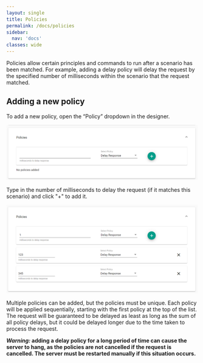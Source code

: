 ```yaml
---
layout: single
title: Policies
permalink: /docs/policies
sidebar:
  nav: 'docs'
classes: wide
---
```


Policies allow certain principles and commands to run after a scenario has been matched. For example, adding a delay policy will delay the request by the specified number of milliseconds within the scenario that the request matched.

## Adding a new policy

To add a new policy, open the “Policy” dropdown in the designer.

![Policy Empty](../../../assets/images/request-match-rules/policy_empty.png)

Type in the number of milliseconds to delay the request (if it matches this scenario) and click "+" to add it.

![Policy Filled](../../../assets/images/request-match-rules/policy_filled.png)

Multiple policies can be added, but the policies must be unique. Each policy will be applied sequentially, starting with the first policy at the top of the list. The request will be guaranteed to be delayed as least as long as the sum of all policy delays, but it could be delayed longer due to the time taken to process the request.

**_Warning:_ adding a delay policy for a long period of time can cause the server to hang, as the policies are not cancelled if the request is cancelled. The server must be restarted manually if this situation occurs.**
